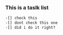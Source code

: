 ### This is a taslk list

```md
-[] check this
-[] dont check this one
-[] did i do it right?

```





